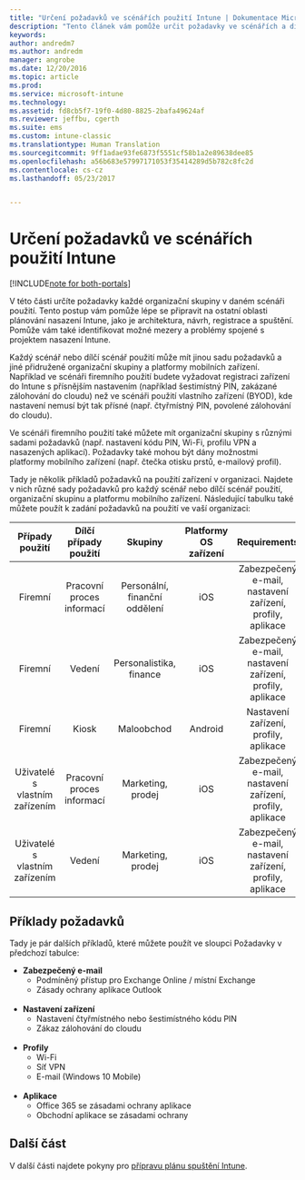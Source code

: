```yaml
---
title: "Určení požadavků ve scénářích použití Intune | Dokumentace Microsoftu"
description: "Tento článek vám pomůže určit požadavky ve scénářích a dílčích scénářích použití při cloudové implementaci Microsoft Intune."
keywords: 
author: andredm7
ms.author: andredm
manager: angrobe
ms.date: 12/20/2016
ms.topic: article
ms.prod: 
ms.service: microsoft-intune
ms.technology: 
ms.assetid: fd8cb5f7-19f0-4d80-8825-2bafa49624af
ms.reviewer: jeffbu, cgerth
ms.suite: ems
ms.custom: intune-classic
ms.translationtype: Human Translation
ms.sourcegitcommit: 9ff1adae93fe6873f5551cf58b1a2e89638dee85
ms.openlocfilehash: a56b683e57997171053f35414289d5b782c8fc2d
ms.contentlocale: cs-cz
ms.lasthandoff: 05/23/2017


---
```


# <a name="determine-intune-use-case-scenario-requirements"></a>Určení požadavků ve scénářích použití Intune

[!INCLUDE[note for both-portals](../includes/note-for-both-portals.md)]

V této části určíte požadavky každé organizační skupiny v daném scénáři použití. Tento postup vám pomůže lépe se připravit na ostatní oblasti plánování nasazení Intune, jako je architektura, návrh, registrace a spuštění. Pomůže vám také identifikovat možné mezery a problémy spojené s projektem nasazení Intune.

Každý scénář nebo dílčí scénář použití může mít jinou sadu požadavků a jiné přidružené organizační skupiny a platformy mobilních zařízení. Například ve scénáři firemního použití budete vyžadovat registraci zařízení do Intune s přísnějším nastavením (například šestimístný PIN, zakázané zálohování do cloudu) než ve scénáři použití vlastního zařízení (BYOD), kde nastavení nemusí být tak přísné (např. čtyřmístný PIN, povolené zálohování do cloudu).

Ve scénáři firemního použití také můžete mít organizační skupiny s různými sadami požadavků (např. nastavení kódu PIN, Wi-Fi, profilu VPN a nasazených aplikací). Požadavky také mohou být dány možnostmi platformy mobilního zařízení (např. čtečka otisku prstů, e-mailový profil).

Tady je několik příkladů požadavků na použití zařízení v organizaci. Najdete v nich různé sady požadavků pro každý scénář nebo dílčí scénář použití, organizační skupinu a platformu mobilního zařízení. Následující tabulku také můžete použít k zadání požadavků na použití ve vaší organizaci:

| **Případy použití** | **Dílčí případy použití** | **Skupiny** | **Platformy OS zařízení** | **Requirements** |
|:---:|:---:|:---:|:---:|:---:|
| Firemní | Pracovní proces informací | Personální, finanční oddělení | iOS | Zabezpečený e-mail, nastavení zařízení, profily, aplikace |                                                          
| Firemní | Vedení | Personalistika, finance | iOS | Zabezpečený e-mail, nastavení zařízení, profily, aplikace |                                                         
| Firemní | Kiosk | Maloobchod | Android | Nastavení zařízení, profily, aplikace |
| Uživatelé s vlastním zařízením | Pracovní proces informací | Marketing, prodej | iOS | Zabezpečený e-mail, nastavení zařízení, profily, aplikace |                                                         
| Uživatelé s vlastním zařízením | Vedení | Marketing, prodej | iOS | Zabezpečený e-mail, nastavení zařízení, profily, aplikace |

## <a name="examples-of-requirements"></a>Příklady požadavků

Tady je pár dalších příkladů, které můžete použít ve sloupci Požadavky v předchozí tabulce:

- **Zabezpečený e-mail**
    - Podmíněný přístup pro Exchange Online / místní Exchange
    - Zásady ochrany aplikace Outlook
<br></br>
- **Nastavení zařízení**
    - Nastavení čtyřmístného nebo šestimístného kódu PIN
    - Zákaz zálohování do cloudu
<br></br>
- **Profily**
    - Wi-Fi
    - Síť VPN
    - E-mail (Windows 10 Mobile)
<br></br>
- **Aplikace**
    - Office 365 se zásadami ochrany aplikace
    - Obchodní aplikace se zásadami ochrany

## <a name="next-section"></a>Další část

V další části najdete pokyny pro [přípravu plánu spuštění Intune](section-4-develop-a-rollout-plan.md).

